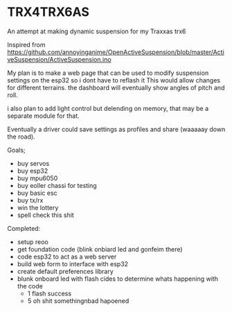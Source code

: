 # TRX4TRX6AS
An attempt at making dynamic suspension for my Traxxas trx6

Inspired from https://github.com/annoyinganime/OpenActiveSuspension/blob/master/ActiveSuspension/ActiveSuspension.ino

My plan is to make a web page that can be used to modify suspension settings on the esp32 so i dont have to reflash it  This would allow changes for different terrains. the dashboard will eventually show angles of pitch and roll. 

i also plan to add light control but delending on memory, that may be a separate module for that.  

Eventually a driver could save settings as profiles and share (waaaaay down the road).

Goals;
* buy servos
* buy esp32
* buy mpu6050
* buy eoller chassi for testing
* buy basic esc
* buy tx/rx
* win the lottery
* spell check this shit

Completed:
* setup reoo
* get foundation code (blink onbiard led and gonfeim there)
* code esp32 to act as a web server
* build web form to interface with esp32
* create default preferences library
* blunk onboard led with flash cides to determine whats happening with the code
    * 1 flash success
    * 5 oh shit somethingnbad hapoened
